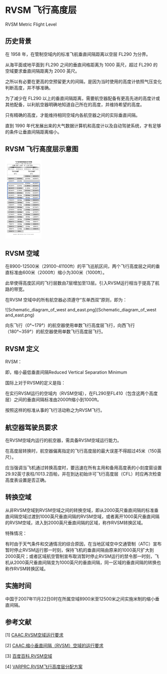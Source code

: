 # RVSM 飞行高度层

RVSM Metric Flight Level



## 历史背景

在 1958 年，在管制空域内的标准飞航垂直间隔距离以空层 FL290 为分界。

从海平面或地平面到 FL290 之间的垂直间格距离为 1000 英尺，超过 FL290 的空域要求垂直间隔距离为 2000 英尺。

之所以有必要在更高的空预留更大的间隔，是因为当时使用的高度计依照气压变化判断高度，并不够准确。

为了减少在 FL290 以上的垂直间隔距离，需要航空器配备有更高先进的高度计或其他配备，以利航空器明确地知道自己所在的高度，并维持希望的高度。

只有精确的高度，才能维持相同空域内各航空器之间的实际垂直间隔。

直到 1990 年代发展出来的大气数据计算机和高度计以及自动驾驶系统，才有足够的条件让垂直间隔距离缩小。



## RVSM 飞行高度层示意图

<img src="/CTD/Learning_Center/assets/Schematic_diagram_of_RVSM_flight_level.png" alt="Schematic_diagram_of_RVSM_flight_level" style="zoom:25%;" />



## RVSM 空域

在8900-12500米（29100-41100ft）的平飞巡航区间，两个飞行高度层之间的垂直标准由600米（2000ft）缩小为300米（1000ft）。

此举使得高度区间的飞行层数由7层增加至13层。引入RVSM运行相当于提高了航路的带宽。

在RVSM 空域中的所有航空器必须遵守“东单西双”原则，即为： 

![Schematic_diagram_of_west and_east.png](Schematic_diagram_of_west and_east.png)

向东飞行（0°~179°）的航空器使用单数飞行高度层飞行，向西飞行（180°~359°）的航空器使用单数飞行高度层飞行。



## RVSM 定义

RVSM：

即，缩小最低垂直间隔Reduced Vertical Separation Minimum



国际上对于RVSM的定义是指：

在实行RVSM运行的空域内（RVSM空域），在FL290至FL410（包含这两个高度层）之间的垂直间隔标准由2000ft缩小到1000ft。

按照这样的标准从事的飞行活动称之为RVSM飞行。



## 航空器驾驶员要求

在RVSM空域内运行的航空器，需具备RVSM空域运行能力。

在高度层转换时，航空器偏离指定的飞行高度层的最大误差不得超过45米（150英尺）。

应当强调当飞机通过转换高度时，要迅速在所有主用和备用高度表的小刻度窗设置29.92英寸汞柱/1013.2百帕，并在到达初始许可飞行高度层（CFL）时应再次检查高度表设置是否正确。



## 转换空域

从非RVSM空域到RVSM空域之间的转换空域，即从2000英尺垂直间隔的标准垂直间隔空域过渡到1000英尺垂直间隔的RVSM空域，或者离开1000英尺垂直间隔的RVSM空域，进入到2000英尺垂直间隔的区域，称作RVSM转换区域。



特殊情况：

有时由于天气条件和交通情况的综合原因，在当地区域空中交通管制（ATC）宣布暂时停止RVSM运行那一时刻，保持飞机的垂直间隔由原来的1000英尺扩大到2000英尺；或者区域航空管制宣布取消暂时停止RVSM运行的禁令那一时刻，飞机从2000英尺垂直间隔变为1000英尺的垂直间隔，同一区域的垂直间隔的转换也称作RVSM转换区域。



## 实施时间

中国于2007年11月22日0时在所属空域8900米至12500米之间实施米制的缩小垂直间隔。



## 参考文献

[1] [CAAC.RVSM空域运行要求](https://www.caac.gov.cn/XXGK/XXGK/GFXWJ/201801/P020180123610461292434.pdf)

[2] [CAAC.缩小垂直间隔（RVSM）空域的运行要求](https://www.caac.gov.cn/XXGK/XXGK/GFXWJ/201511/P020151103346940128611.pdf)

[3] [百度百科.RVSM空域](https://baike.baidu.com/item/RVSM%E7%A9%BA%E5%9F%9F/15731374)

[4] [VARPRC.RVSM飞行高度层分配方案](https://www.vatprc.net/zh-cn/airspace/rvsm)
